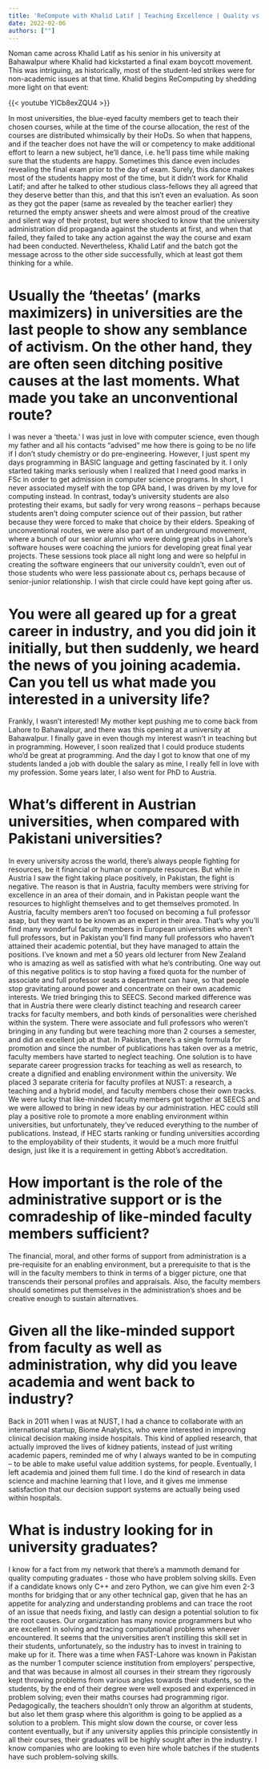 ```yaml
---
title: 'ReCompute with Khalid Latif | Teaching Excellence | Quality vs Process focus in Academia | Podcast # 4'
date: 2022-02-06
authors: [""]
---
```


Noman came across Khalid Latif as his senior in his university at Bahawalpur where Khalid had kickstarted a final exam boycott movement. This was intriguing, as historically, most of the student-led strikes were for non-academic issues at that time. Khalid begins ReComputing by shedding more light on that event:

{{< youtube YICb8exZQU4 >}}

In most universities, the blue-eyed faculty members get to teach their chosen courses, while at the time of the course allocation, the rest of the courses are distributed whimsically by their HoDs. So when that happens, and if the teacher does not have the will or competency to make additional effort to learn a new subject, he’ll dance, i.e. he’ll pass time while making sure that the students are happy. Sometimes this dance even includes revealing the final exam prior to the day of exam. Surely, this dance makes most of the students happy most of the time, but it didn’t work for Khalid Latif; and after he talked to other studious class-fellows they all agreed that they deserve better than this, and that this isn’t even an evaluation. As soon as they got the paper (same as revealed by the teacher earlier) they returned the empty answer sheets and were almost proud of the creative and silent way of their protest, but were shocked to know that the university administration did propaganda against the students at first, and when that failed, they failed to take any action against the way the course and exam had been conducted. Nevertheless, Khalid Latif and the batch got the message across to the other side successfully, which at least got them thinking for a while.

# Usually the ‘theetas’ (marks maximizers) in universities are the last people to show any semblance of activism. On the other hand, they are often seen ditching positive causes at the last moments. What made you take an unconventional route?
I was never a ‘theeta.’ I was just in love with computer science, even though my father and all his contacts “advised” me how there is going to be no life if I don’t study chemistry or do pre-engineering. However, I just spent my days programming in BASIC language and getting fascinated by it. I only started taking marks seriously when I realized that I need good marks in FSc in order to get admission in computer science programs. In short, I never associated myself with the top GPA band, I was driven by my love for computing instead. In contrast, today’s university students are also protesting their exams, but sadly for very wrong reasons – perhaps because students aren’t doing computer science out of their passion, but rather because they were forced to make that choice by their elders.
Speaking of unconventional routes, we were also part of an underground movement, where a bunch of our senior alumni who were doing great jobs in Lahore’s software houses were coaching the juniors for developing great final year projects. These sessions took place all night long and were so helpful in creating the software engineers that our university couldn’t, even out of those students who were less passionate about cs, perhaps because of senior-junior relationship. I wish that circle could have kept going after us.

# You were all geared up for a great career in industry, and you did join it initially, but then suddenly, we heard the news of you joining academia. Can you tell us what made you interested in a university life?
Frankly, I wasn’t interested! My mother kept pushing me to come back from Lahore to Bahawalpur, and there was this opening at a university at Bahawalpur. I finally gave in even though my interest wasn’t in teaching but in programming. However, I soon realized that I could produce students who’d be great at programming. And the day I got to know that one of my students landed a job with double the salary as mine, I really fell in love with my profession. Some years later, I also went for PhD to Austria.

# What’s different in Austrian universities, when compared with Pakistani universities?
In every university across the world, there’s always people fighting for resources, be it financial or human or compute resources. But while in Austria I saw the fight taking place positively, in Pakistan, the fight is negative. The reason is that in Austria, faculty members were striving for excellence in an area of their domain, and in Pakistan people want the resources to highlight themselves and to get themselves promoted. In Austria, faculty members aren’t too focused on becoming a full professor asap, but they want to be known as an expert in their area. That’s why you’ll find many wonderful faculty members in European universities who aren’t full professors, but in Pakistan you’ll find many full professors who haven’t attained their academic potential, but they have managed to attain the positions. I’ve known and met a 50 years old lecturer from New Zealand who is amazing as well as satisfied with what he’s contributing. One way out of this negative politics is to stop having a fixed quota for the number of associate and full professor seats a department can have, so that people stop gravitating around power and concentrate on their own academic interests. We tried bringing this to SEECS.
Second marked difference was that in Austria there were clearly distinct teaching and research career tracks for faculty members, and both kinds of personalities were cherished within the system. There were associate and full professors who weren’t bringing in any funding but were teaching more than 2 courses a semester, and did an excellent job at that. In Pakistan, there’s a single formula for promotion and since the number of publications has taken over as a metric, faculty members have started to neglect teaching. One solution is to have separate career progression tracks for teaching as well as research, to create a dignified and enabling environment within the university. We placed 3 separate criteria for faculty profiles at NUST: a research, a teaching and a hybrid model, and faculty members chose their own tracks. 
We were lucky that like-minded faculty members got together at SEECS and we were allowed to bring in new ideas by our administration. HEC could still play a positive role to promote a more enabling environment within universities, but unfortunately, they’ve reduced everything to the number of publications. Instead, if HEC starts ranking or funding universities according to the employability of their students, it would be a much more fruitful design, just like it is a requirement in getting Abbot’s accreditation.

# How important is the role of the administrative support or is the comradeship of like-minded faculty members sufficient?
The financial, moral, and other forms of support from administration is a pre-requisite for an enabling environment, but a prerequisite to that is the will in the faculty members to think in terms of a bigger picture, one that transcends their personal profiles and appraisals. Also, the faculty members should sometimes put themselves in the administration’s shoes and be creative enough to sustain alternatives.

# Given all the like-minded support from faculty as well as administration, why did you leave academia and went back to industry?
Back in 2011 when I was at NUST, I had a chance to collaborate with an international startup, Biome Analytics, who were interested in improving clinical decision making inside hospitals. This kind of applied research, that actually improved the lives of kidney patients, instead of just writing academic papers, reminded me of why I always wanted to be in computing – to be able to make useful value addition systems, for people. Eventually, I left academia and joined them full time. I do the kind of research in data science and machine learning that I love, and it gives me immense satisfaction that our decision support systems are actually being used within hospitals. 

# What is industry looking for in university graduates?
I know for a fact from my network that there’s a mammoth demand for quality computing graduates - those who have problem solving skills. Even if a candidate knows only C++ and zero Python, we can give him even 2-3 months for bridging that or any other technical gap, given that he has an appetite for analyzing and understanding problems and can trace the root of an issue that needs fixing, and lastly can design a potential solution to fix the root causes. Our organization has many novice programmers but who are excellent in solving and tracing computational problems whenever encountered. It seems that the universities aren’t instilling this skill set in their students, unfortunately, so the industry has to invest in training to make up for it. There was a time when FAST-Lahore was known in Pakistan as the number 1 computer science institution from employers’ perspective, and that was because in almost all courses in their stream they rigorously kept throwing problems from various angles towards their students, so the students, by the end of their degree were well exposed and experienced in problem solving; even their maths courses had programming rigor. Pedagogically, the teachers shouldn’t only throw an algorithm at students, but also let them grasp where this algorithm is going to be applied as a solution to a problem. This might slow down the course, or cover less content eventually, but if any university applies this principle consistently in all their courses, their graduates will be highly sought after in the industry. I know companies who are looking to even hire whole batches if the students have such problem-solving skills.  

